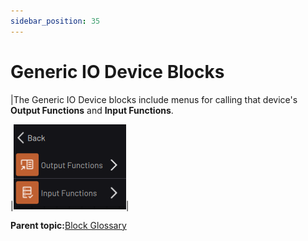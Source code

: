 ```yaml
---
sidebar_position: 35
---
```


# Generic IO Device Blocks

|The Generic IO Device blocks include menus for calling that device's **Output Functions** and **Input Functions**.

|![](../Images/TaskCanvasBlockGlossary/Device-GenericIODevice-Menu.png)|

**Parent topic:**[Block Glossary](../TaskCanvasBlockGlossary/BlockGlossaryOverview.md)

